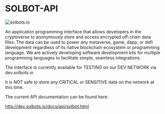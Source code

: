 # SOLBOT-API
![solbots.io](http://dev.solbots.io/assets/img/Crypto-Carl-1920x1080.jpg)

An application programming interface that allows developers in the cryptoverse to anonymously store and access encrypted off-chain data files. The data can be used to power any metaverse, game, dapp, or defi development regardless of its native blockchain ecosystem or programming language. We are actively developing software development kits for multiple programming languages to facilitate simple, seamless integrations.

The interface is currently available for TESTING on our DEV NETWORK via dev.solbots.io

It is NOT safe to store any CRITICAL or SENSITIVE data on the network at this time.

The current API documentation can be found here:

http://dev.solbots.io/docs/api/solbot.html
